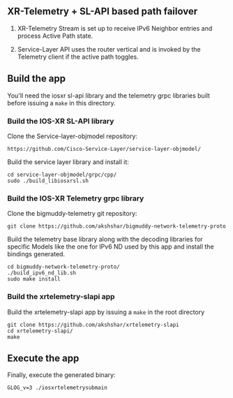 ## XR-Telemetry + SL-API based path failover

1) XR-Telemetry Stream is set up to receive IPv6 Neighbor entries and process Active Path state.

2) Service-Layer API uses the router vertical and is invoked by the Telemetry client if the active path toggles.


## Build the app

You'll need the iosxr sl-api library and the telemetry grpc libraries built before issuing a `make` in this directory.

### Build the IOS-XR SL-API library
Clone the Service-layer-objmodel repository:

```
https://github.com/Cisco-Service-Layer/service-layer-objmodel/

```

Build the service layer library and install it:

```
cd service-layer-objmodel/grpc/cpp/
sudo ./build_libiosxrsl.sh

```


### Build the IOS-XR Telemetry grpc library
Clone the bigmuddy-telemetry git repository:

```
git clone https://github.com/akshshar/bigmuddy-network-telemetry-proto

```
Build the telemetry base library along with the decoding libraries for specific Models like the one for IPv6 ND used by this app and install the bindings generated.

```
cd bigmuddy-network-telemetry-proto/
./build_ipv6_nd_lib.sh
sudo make install
```


### Build the xrtelemetry-slapi app

Build the xrtelemetry-slapi app by issuing a `make` in the root directory


```
git clone https://github.com/akshshar/xrtelemetry-slapi
cd xrtelemetry-slapi/
make

```


## Execute the app

Finally, execute the generated binary:

```
GLOG_v=3 ./iosxrtelemetrysubmain

```
